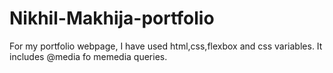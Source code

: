 # Nikhil-Makhija-portfolio
For my portfolio webpage, I have used html,css,flexbox and css variables.
It includes @media fo memedia queries.



